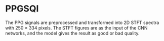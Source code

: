 # PPGSQI
The PPG signals are preprocessed and transformed into 2D STFT spectra with 250 × 334 pixels. The STFT figures are as the input of the CNN networks, and the model gives the result as good or bad quality.

